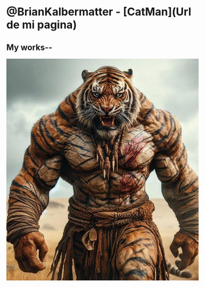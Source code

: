 # @BrianKalbermatter - [CatMan](Url de mi pagina)
## My works--
![CatMan - GitHub Profile](image/GatitoLindo.jpeg)